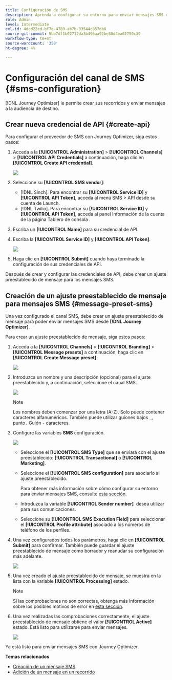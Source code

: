 ```yaml
---
title: Configuración de SMS
description: Aprenda a configurar su entorno para enviar mensajes SMS con Journey Optimizer
role: Admin
level: Intermediate
exl-id: 4dcd22ed-bf7e-4789-ab7b-33544c857db8
source-git-commit: 5bb7df1b02712da3b496aa92be30d4ea02750c39
workflow-type: tm+mt
source-wordcount: '350'
ht-degree: 4%

---
```


# Configuración del canal de SMS {#sms-configuration}

[!DNL Journey Optimizer] le permite crear sus recorridos y enviar mensajes a la audiencia de destino.

## Crear nueva credencial de API {#create-api}

Para configurar el proveedor de SMS con Journey Optimizer, siga estos pasos:

1. Acceda a la **[!UICONTROL Administration]** > **[!UICONTROL Channels]** > **[!UICONTROL API Credentials]** a continuación, haga clic en **[!UICONTROL Create API credential]**.

   ![](assets/sms_4.png)

1. Seleccione su **[!UICONTROL SMS vendor]**:

   * [!DNL Sinch]. Para encontrar su **[!UICONTROL Service ID]** y **[!UICONTROL API Token]**, acceda al menú SMS > API desde su cuenta de Launch.
   * [!DNL Twilio]. Para encontrar su **[!UICONTROL Service ID]** y **[!UICONTROL API Token]**, acceda al panel Información de la cuenta de la página Tablero de consola .

1. Escriba un **[!UICONTROL Name]** para su credencial de API.

1. Escriba la **[!UICONTROL Service ID]** y **[!UICONTROL API Token]**.

   ![](assets/sms_5.png)

1. Haga clic en **[!UICONTROL Submit]** cuando haya terminado la configuración de sus credenciales de API.

Después de crear y configurar las credenciales de API, debe crear un ajuste preestablecido de mensaje para los mensajes SMS.

## Creación de un ajuste preestablecido de mensaje para mensajes SMS {#message-preset-sms}

Una vez configurado el canal SMS, debe crear un ajuste preestablecido de mensaje para poder enviar mensajes SMS desde **[!DNL Journey Optimizer]**.

Para crear un ajuste preestablecido de mensaje, siga estos pasos:

1. Acceda a la **[!UICONTROL Channels]** > **[!UICONTROL Branding]** > **[!UICONTROL Message presets]** a continuación, haga clic en **[!UICONTROL Create Message preset]**.

   ![](assets/preset-create.png)

1. Introduzca un nombre y una descripción (opcional) para el ajuste preestablecido y, a continuación, seleccione el canal SMS.

   ![](assets/sms_preset.png)

   >[!NOTE]
   >
   > Los nombres deben comenzar por una letra (A-Z). Solo puede contener caracteres alfanuméricos. También puede utilizar guiones bajos `_`, punto`.` Guión `-` caracteres.

1. Configure las variables **SMS** configuración.

   ![](assets/preset-sms.png)

   * Seleccione el **[!UICONTROL SMS Type]** que se enviará con el ajuste preestablecido: **[!UICONTROL Transactional]** o **[!UICONTROL Marketing]**.

   * Seleccione el **[!UICONTROL SMS configuration]** para asociarlo al ajuste preestablecido.

      Para obtener más información sobre cómo configurar su entorno para enviar mensajes SMS, consulte [esta sección](sms-configuration.md).

   * Introduzca la variable **[!UICONTROL Sender number]** &#x200B; desea utilizar para sus comunicaciones.

   * Seleccione su **[!UICONTROL SMS Execution Field]** para seleccionar el **[!UICONTROL Profile attribute]** asociado a los números de teléfono de los perfiles.

1. Una vez configurados todos los parámetros, haga clic en **[!UICONTROL Submit]** para confirmar. También puede guardar el ajuste preestablecido de mensaje como borrador y reanudar su configuración más adelante.

   ![](assets/sms_preset_2.png)

1. Una vez creado el ajuste preestablecido de mensaje, se muestra en la lista con la variable **[!UICONTROL Processing]** estado.

   >[!NOTE]
   >
   >Si las comprobaciones no son correctas, obtenga más información sobre los posibles motivos de error en [esta sección](#monitor-message-presets).

1. Una vez realizadas las comprobaciones correctamente, el ajuste preestablecido de mensaje obtiene el valor **[!UICONTROL Active]** estado. Está listo para utilizarse para enviar mensajes.

   ![](assets/preset-active.png)

Ya está listo para enviar mensajes SMS con Journey Optimizer.

**Temas relacionados**

* [Creación de un mensaje SMS](../messages/create-sms.md)
* [Adición de un mensaje en un recorrido](../building-journeys/journeys-message.md)
